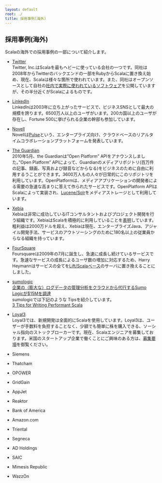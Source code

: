```yaml
---
layout: default
root: ./
title: 採用事例(海外)
---
```


## 採用事例(海外)

Scalaの海外での採用事例の一部について紹介します。

* [Twitter](http://twitter.com/)  
Twitter, Inc.はScalaを最もヘビーに使っている会社の一つです。同社は2008年からTwitterのバックエンドの一部をRubyからScalaに置き換え始め、現在、Scalaは様々な箇所で使われています。また、同社はオープンソースとして自社の[社内で実際に使われているソフトウェア](https://github.com/twitter/)を公開していますが、その半分近くがScalaによるものです。

* [LinkedIn](http://www.linkedin.com/home)  
LinkedInは2003年に立ち上がったサービスで、ビジネスSNSとして最大の規模を誇ります。6500万人以上のユーザがいます。200カ国以上のユーザが存在し、Fortune 500に挙げられる企業の幹部も参加しています。

* [Novell](http://www.novell.com/home/)  
Novellは[Pulse](http://www.novell.com/products/pulse/)という、エンタープライズ向け、クラウドベースのリアルタイムコラボレーションプラットフォームを発表しています。

* [The Guardian](http://www.guardian.co.uk/)  
2010年5月、the Guardianは”Open Platform” APIをアナウンスしました。”Open Platform” APIによって、Guardianのメディアリポジトリ(百万件の記事、録画、写真および録音などからなる)をビジネスのために自由に利用するうことができます。3600万人もの人々が日常的にこのリポジトリを利用しています。OpenPlatformは、メディアアプリケーションの開発者による需要の急速な高まりに答えて作られたサービスです。OpenPlatform APIはScalaによって実装され、[Lucene/Solr](http://www.lucidimagination.com/About/Company-News/Guardian-News-and-Media-collaborates-Lucid-Imagination-Next-Generation-Open-Platf)をメディアストレージとして利用しています。

* [Xebia](http://www.xebia.com/)  
Xebiaは非常に成功しているITコンサルタントおよびプロジェクト開発を行う組織です。XebiaはScalaを積極的に利用していることを[表明](http://www.xebia.com/news/scala)しています。粗利益は2000万ドルを超え、Xebiaは現在、エンタープライズJava、アジャイル開発手法、サービスのアウトソーシングのために180名以上の従業員からなる組織を持っています。

* [FourSquare](http://foursquare.com/)  
Foursquareは2009年の7月に誕生し、急速に成長し続けているサービスです。急速なサービスの成長によるユーザ数の増加に対応するため、Harry Heymannはサービスの全てを[Lift/Scalaベース](http://liftweb.net/)のサーバに置き換えることにしました。

* [sumologic](http://www.sumologic.com/)  
[企業の（膨大な）ログデータの管理分析をクラウドから代行するSumo Logicが$15Mを調達](http://jp.techcrunch.com/archives/20120131log-data-management-and-analytics-startup-sumo-logic-raises-15m-from-greylock-and-others/)  
sumologicでは下記のような Tipsを紹介しています。  
[3 Tips for Writing Performant Scala](http://www.sumologic.com/blog/technology/3-tips-for-writing-performant-scala)

* [Loyal3](http://www.loyal3.com/)  
Loyal3では、新規開発は全面的にScalaを使用しています。Loyal3は、ユーザーが手数料を負担することなく、少額でも簡単に株を購入できる、ソーシャル指向のストックブローカーです。現在、Scalaエンジニアを募集しております。米国のスタートアップ企業で働くことにご興味のある方は、[募集要項](http://www.indeed.com/job/%E3%82%B7%E3%83%8B%E3%82%A2%E3%82%BD%E3%83%95%E3%83%88%E3%82%A6%E3%82%A7%E3%82%A2%E3%82%A8%E3%83%B3%E3%82%B8%E3%83%8B%E3%82%A2-7f57a0e0ce91bfb1)を御覧ください。
* Siemens
* Thatcham
* OPOWER
* GridGain
* AppJet
* Reaktor
* Bank of America
* Amazon.com
* Triental
* Segneca
* AD Holdings
* SAIC
* Mimesis Republic
* WazzOn
